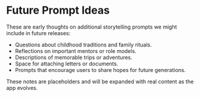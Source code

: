 # Future Prompt Ideas

These are early thoughts on additional storytelling prompts we might include in future releases:

- Questions about childhood traditions and family rituals.
- Reflections on important mentors or role models.
- Descriptions of memorable trips or adventures.
- Space for attaching letters or documents.
- Prompts that encourage users to share hopes for future generations.

These notes are placeholders and will be expanded with real content as the app evolves.
